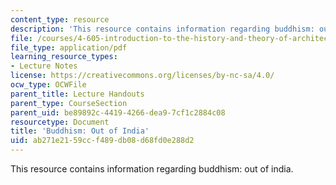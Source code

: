 ```yaml
---
content_type: resource
description: 'This resource contains information regarding buddhism: out of india.'
file: /courses/4-605-introduction-to-the-history-and-theory-of-architecture-spring-2012/ab271e2159ccf489db08d68fd0e288d2_MIT4_605S12_lec11.pdf
file_type: application/pdf
learning_resource_types:
- Lecture Notes
license: https://creativecommons.org/licenses/by-nc-sa/4.0/
ocw_type: OCWFile
parent_title: Lecture Handouts
parent_type: CourseSection
parent_uid: be89892c-4419-4266-dea9-7cf1c2884c08
resourcetype: Document
title: 'Buddhism: Out of India'
uid: ab271e21-59cc-f489-db08-d68fd0e288d2
---
```

This resource contains information regarding buddhism: out of india.